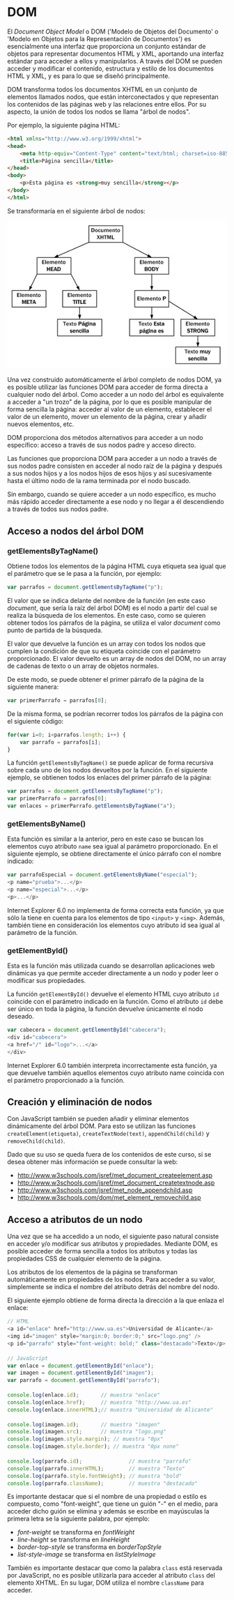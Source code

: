 # DOM

El _Document Object Model_ o DOM ('Modelo de Objetos del Documento' o 'Modelo en Objetos para la Representación de Documentos') es esencialmente una interfaz que proporciona un conjunto estándar de objetos para representar documentos HTML y XML, aportando una interfaz estándar para acceder a ellos y manipularlos. A través del DOM se pueden acceder y modificar el contenido, estructura y estilo de los documentos HTML y XML, y es para lo que se diseñó principalmente.

DOM transforma todos los documentos XHTML en un conjunto de elementos llamados nodos, que están interconectados y que representan los contenidos de las páginas web y las relaciones entre ellos. Por su aspecto, la unión de todos los nodos se llama "árbol de nodos".

Por ejemplo, la siguiente página HTML:

```html
<html xmlns="http://www.w3.org/1999/xhtml">
<head>
    <meta http-equiv="Content-Type" content="text/html; charset=iso-8859-1" />
    <title>Página sencilla</title>
</head>
<body>
    <p>Esta página es <strong>muy sencilla</strong></p>
</body>
</html>
```

Se transformaría en el siguiente árbol de nodos:

![Ejemplo DOM](images/web_js/dom_example.jpg "Ejemplo DOM")


Una vez construido automáticamente el árbol completo de nodos DOM, ya es posible utilizar las funciones DOM para acceder de forma directa a cualquier nodo del árbol. Como acceder a un nodo del árbol es equivalente a acceder a "un trozo" de la página, por lo que es posible manipular de forma sencilla la página: acceder al valor de un elemento, establecer el valor de un elemento, mover un elemento de la página, crear y añadir nuevos elementos, etc.

DOM proporciona dos métodos alternativos para acceder a un nodo específico: acceso a través de sus nodos padre y acceso directo.

Las funciones que proporciona DOM para acceder a un nodo a través de sus nodos padre consisten en acceder al nodo raíz de la página y después a sus nodos hijos y a los nodos hijos de esos hijos y así sucesivamente hasta el último nodo de la rama terminada por el nodo buscado.

Sin embargo, cuando se quiere acceder a un nodo específico, es mucho más rápido acceder directamente a ese nodo y no llegar a él descendiendo a través de todos sus nodos padre.



## Acceso a nodos del árbol DOM

### getElementsByTagName()

Obtiene todos los elementos de la página HTML cuya etiqueta sea igual que el parámetro que se le pasa a la función, por ejemplo:

```javascript
var parrafos = document.getElementsByTagName("p");
```

El valor que se indica delante del nombre de la función (en este caso _document_, que sería la raíz del árbol DOM) es el nodo a partir del cual se realiza la búsqueda de los elementos. En este caso, como se quieren obtener
todos los párrafos de la página, se utiliza el valor _document_ como punto de partida de la búsqueda.

El valor que devuelve la función es un array con todos los nodos que cumplen la condición de que su etiqueta coincide con el parámetro proporcionado. El valor devuelto es un array de nodos del DOM, no un array de cadenas de texto o un array de objetos normales.

De este modo, se puede obtener el primer párrafo de la página de la siguiente manera:

```javascript
var primerParrafo = parrafos[0];
```

De la misma forma, se podrían recorrer todos los párrafos de la página con el siguiente código:

```javascript
for(var i=0; i<parrafos.length; i++) {
    var parrafo = parrafos[i];
}
```

La función `getElementsByTagName()` se puede aplicar de forma recursiva sobre cada uno de los nodos devueltos por la función. En el siguiente ejemplo, se obtienen todos los enlaces del primer párrafo de la página:

```javascript
var parrafos = document.getElementsByTagName("p");
var primerParrafo = parrafos[0];
var enlaces = primerParrafo.getElementsByTagName("a");
```


### getElementsByName()

Esta función es similar a la anterior, pero en este caso se buscan los
elementos cuyo atributo `name` sea igual al parámetro proporcionado. En el siguiente ejemplo, se obtiene directamente el único párrafo con el nombre indicado:

```javascript
var parrafoEspecial = document.getElementsByName("especial");
<p name="prueba">...</p>
<p name="especial">...</p>
<p>...</p>
```

Internet Explorer 6.0 no implementa de forma correcta esta función, ya que sólo la tiene en cuenta para los elementos de tipo `<input>` y `<img>`. Además, también tiene en consideración los elementos cuyo atributo id sea igual al parámetro de la función.


### getElementById()

Esta es la función más utilizada cuando se desarrollan aplicaciones web
dinámicas ya que permite acceder directamente a un nodo y poder leer o
modificar sus propiedades.

La función `getElementById()` devuelve el elemento HTML cuyo atributo `id` coincide con el parámetro indicado en la función. Como el atributo `id` debe ser único en toda la página, la función devuelve únicamente el nodo deseado.

```javascript
var cabecera = document.getElementById("cabecera");
<div id="cabecera">
<a href="/" id="logo">...</a>
</div>
```

Internet Explorer 6.0 también interpreta incorrectamente esta función, ya que devuelve también aquellos elementos cuyo atributo name coincida con el parámetro proporcionado a la función.


## Creación y eliminación de nodos

Con JavaScript también se pueden añadir y eliminar elementos dinámicamente del árbol DOM. Para esto se utilizan las funciones `createElement(etiqueta)`, `createTextNode(text)`, `appendChild(child)` y `removeChild(child)`.

Dado que su uso se queda fuera de los contenidos de este curso, si se desea obtener más información se puede consultar la web:

* http://www.w3schools.com/jsref/met_document_createelement.asp
* http://www.w3schools.com/jsref/met_document_createtextnode.asp
* http://www.w3schools.com/jsref/met_node_appendchild.asp
* http://www.w3schools.com/dom/met_element_removechild.asp


## Acceso a atributos de un nodo

Una vez que se ha accedido a un nodo, el siguiente paso natural consiste en acceder y/o modificar sus atributos y propiedades. Mediante DOM, es posible acceder de forma sencilla a todos los atributos y todas las propiedades CSS de cualquier elemento de la página.

Los atributos de los elementos de la página se transforman automáticamente en propiedades de los nodos. Para acceder a su valor, simplemente se indica el nombre del atributo detrás del nombre del nodo.

El siguiente ejemplo obtiene de forma directa la dirección a la que enlaza el enlace:

```javascript
// HTML
<a id="enlace" href="http://www.ua.es">Universidad de Alicante</a>
<img id="imagen" style="margin:0; border:0;" src="logo.png" />
<p id="parrafo" style="font-weight: bold;" class="destacado">Texto</p>

// JavaScript
var enlace = document.getElementById("enlace");
var imagen = document.getElementById("imagen");
var parrafo = document.getElementById("parrafo");

console.log(enlace.id);       // muestra "enlace"
console.log(enlace.href);     // muestra "http://www.ua.es"
console.log(enlace.innerHTML);// muestra "Universidad de Alicante"

console.log(imagen.id);       // muestra "imagen"
console.log(imagen.src);      // muestra "logo.png"
console.log(imagen.style.margin); // muestra "0px"
console.log(imagen.style.border); // muestra "0px none"

console.log(parrafo.id);               // muestra "parrafo"
console.log(parrafo.innerHTML);        // muestra "Texto"
console.log(parrafo.style.fontWeight); // muestra "bold"
console.log(parrafo.className);        // muestra "destacado"
```

Es importante destacar que si el nombre de una propiedad o estilo es compuesto, como "font-weight", que tiene un guión "-" en el medio, para acceder dicho guión se elimina y además se escribe en mayúsculas la primera letra se la siguiente palabra, por ejemplo:

* _font-weight_ se transforma en _fontWeight_
* _line-height_ se transforma en _lineHeight_
* _border-top-style_ se transforma en _borderTopStyle_
* _list-style-image_ se transforma en _listStyleImage_

También es importante destacar que como la palabra `class` está reservada por JavaScript, no es posible utilizarla para acceder al atributo `class` del elemento XHTML. En su lugar, DOM utiliza el nombre `className` para acceder.


